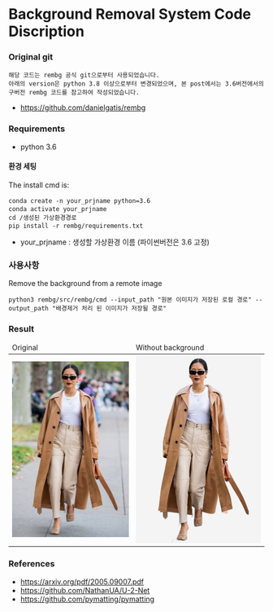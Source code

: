 # Background Removal System Code Discription

### Original git
```
해당 코드는 rembg 공식 git으로부터 사용되었습니다.
아래의 version은 python 3.8 이상으로부터 변경되었으며, 본 post에서는 3.6버전에서의 구버전 rembg 코드를 참고하여 작성되었습니다. 
```
- https://github.com/danielgatis/rembg

### Requirements

* python 3.6



#### 환경 세팅

The install cmd is:
```
conda create -n your_prjname python=3.6
conda activate your_prjname
cd /생성된 가상환경경로
pip install -r rembg/requirements.txt
```

- your_prjname : 생성할 가상환경 이름 (파이썬버전은 3.6 고정)



### 사용사항

Remove the background from a remote image
```
python3 rembg/src/rembg/cmd --input_path "원본 이미지가 저장된 로컬 경로" --output_path "배경제거 처리 된 이미지가 저장될 경로"

```

### Result
<table>
    <thead>
        <tr>
            <td>Original</td>
            <td>Without background</td>
        </tr>
    </thead>
    <tbody>
        <tr>
            <td><img src="https://github.com/hyunyongPark/removal_code/blob/master/test1.jpg"/></td>
            <td><img src="https://github.com/hyunyongPark/removal_code/blob/main/output/test1._removed.jpg"/></td>
        </tr>
    </tbody>
</table>


### References

- https://arxiv.org/pdf/2005.09007.pdf
- https://github.com/NathanUA/U-2-Net
- https://github.com/pymatting/pymatting

